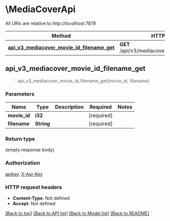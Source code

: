 # \MediaCoverApi

All URIs are relative to *http://localhost:7878*

Method | HTTP request | Description
------------- | ------------- | -------------
[**api_v3_mediacover_movie_id_filename_get**](MediaCoverApi.md#api_v3_mediacover_movie_id_filename_get) | **GET** /api/v3/mediacover/{movieId}/{filename} | 



## api_v3_mediacover_movie_id_filename_get

> api_v3_mediacover_movie_id_filename_get(movie_id, filename)


### Parameters


Name | Type | Description  | Required | Notes
------------- | ------------- | ------------- | ------------- | -------------
**movie_id** | **i32** |  | [required] |
**filename** | **String** |  | [required] |

### Return type

 (empty response body)

### Authorization

[apikey](../README.md#apikey), [X-Api-Key](../README.md#X-Api-Key)

### HTTP request headers

- **Content-Type**: Not defined
- **Accept**: Not defined

[[Back to top]](#) [[Back to API list]](../README.md#documentation-for-api-endpoints) [[Back to Model list]](../README.md#documentation-for-models) [[Back to README]](../README.md)

